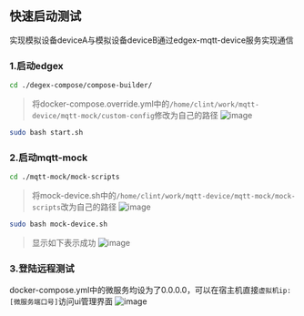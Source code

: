 
## 快速启动测试
实现模拟设备deviceA与模拟设备deviceB通过edgex-mqtt-device服务实现通信
### 1.启动edgex 
```bash
cd ./degex-compose/compose-builder/
```
> 将docker-compose.override.yml中的`/home/clint/work/mqtt-device/mqtt-mock/custom-config`修改为自己的路径
![image](https://github.com/user-attachments/assets/d7ef56a7-72e5-47fe-8e67-e7df88fa06be)

```bash
sudo bash start.sh
```

### 2.启动mqtt-mock
```bash
cd ./mqtt-mock/mock-scripts
```
> 将mock-device.sh中的`/home/clint/work/mqtt-device/mqtt-mock/mock-scripts`改为自己的路径
![image](https://github.com/user-attachments/assets/253cbc2b-3dde-49ed-a1e2-eb97611fa04e)
```bash
sudo bash mock-device.sh
```
> 显示如下表示成功
![image](https://github.com/user-attachments/assets/65a65056-0543-4ab3-9c2e-f53cc68dde3a)



### 3.登陆远程测试
docker-compose.yml中的微服务均设为了0.0.0.0，可以在宿主机直接`虚拟机ip:[微服务端口号]`访问ui管理界面
![image](https://github.com/user-attachments/assets/660b4c3a-7a90-4934-9dd4-025ba8ac52e7)
